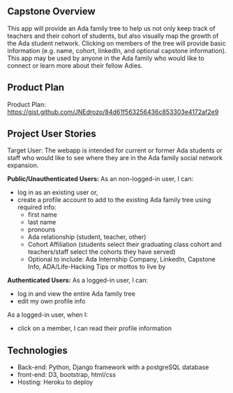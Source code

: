 ## Capstone Overview
This app will provide an Ada family tree to help us not only keep track of teachers and their cohort of students, but also visually map the growth of the Ada student network. Clicking on members of the tree will provide basic information (e.g. name, cohort, linkedIn, and optional capstone information). This app may be used by anyone in the Ada family who would like to connect or learn more about their fellow Adies.

## Product Plan
Product Plan: https://gist.github.com/JNEdrozo/84d61f563256436c853303e4172af2e9

## Project User Stories
Target User: The webapp is intended for current or former Ada students or staff who would like to see where they are in the Ada family social network expansion.

**Public/Unauthenticated Users:**
As an non-logged-in user, I can:
- log in as an existing user or,
- create a profile account to add to the existing Ada family tree using required info:
  - first name
  - last name
  - pronouns
  - Ada relationship (student, teacher, other)
  - Cohort Affiliation (students select their graduating class cohort and teachers/staff select the cohorts they have served)
  - Optional to include: Ada Internship Company, LinkedIn, Capstone Info, ADA/Life-Hacking Tips or mottos to live by

**Authenticated Users:**
As a logged-in user, I can:
- log in and view the entire Ada family tree
- edit my own profile info

As a logged-in user, when I:
- click on a member, I can read their profile information

## Technologies
- Back-end: Python, Django framework with a postgreSQL database
- front-end: D3, bootstrap, html/css
- Hosting: Heroku to deploy
